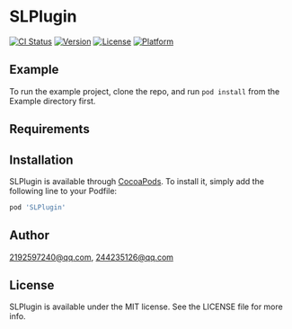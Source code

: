 # SLPlugin

[![CI Status](https://img.shields.io/travis/2192597240@qq.com/SLPlugin.svg?style=flat)](https://travis-ci.org/2192597240@qq.com/SLPlugin)
[![Version](https://img.shields.io/cocoapods/v/SLPlugin.svg?style=flat)](https://cocoapods.org/pods/SLPlugin)
[![License](https://img.shields.io/cocoapods/l/SLPlugin.svg?style=flat)](https://cocoapods.org/pods/SLPlugin)
[![Platform](https://img.shields.io/cocoapods/p/SLPlugin.svg?style=flat)](https://cocoapods.org/pods/SLPlugin)

## Example

To run the example project, clone the repo, and run `pod install` from the Example directory first.

## Requirements

## Installation

SLPlugin is available through [CocoaPods](https://cocoapods.org). To install
it, simply add the following line to your Podfile:

```ruby
pod 'SLPlugin'
```

## Author

2192597240@qq.com, 244235126@qq.com

## License

SLPlugin is available under the MIT license. See the LICENSE file for more info.
